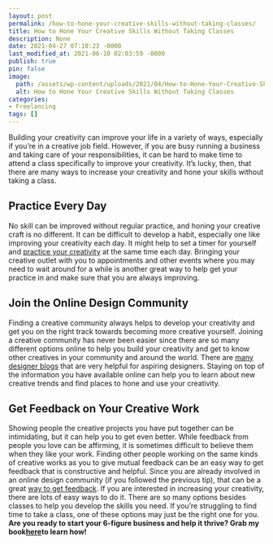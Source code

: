 ```yaml
---
layout: post
permalink: /how-to-hone-your-creative-skills-without-taking-classes/
title: How to Hone Your Creative Skills Without Taking Classes
description: None
date: 2021-04-27 07:10:23 -0000
last_modified_at: 2021-06-10 02:03:59 -0000
publish: true
pin: false
image:
  path: /assets/wp-content/uploads/2021/04/How-to-Hone-Your-Creative-Skills-Without-Taking-Classes.jpg
  alt: How to Hone Your Creative Skills Without Taking Classes
categories:
- Freelancing
tags: []
---
```

Building your creativity can improve your life in a variety of ways, especially if you’re in a creative job field. However, if you are busy running a business and taking care of your responsibilities, it can be hard to make time to attend a class specifically to improve your creativity. It’s lucky, then, that there are many ways to increase your creativity and hone your skills without taking a class.

## **Practice Every Day**

No skill can be improved without regular practice, and honing your creative craft is no different. It can be difficult to develop a habit, especially one like improving your creativity each day. It might help to set a timer for yourself and [practice your creativity](https://99designs.com/blog/creative-thinking/how-to-be-more-creative/) at the same time each day. Bringing your creative outlet with you to appointments and other events where you may need to wait around for a while is another great way to help get your practice in and make sure that you are always improving.

## **Join the Online Design Community**

Finding a creative community always helps to develop your creativity and get you on the right track towards becoming more creative yourself. Joining a creative community has never been easier since there are so many different options online to help you build your creativity and get to know other creatives in your community and around the world. There are [many designer blogs](https://trydesignlab.com/blog/top-ux-design-blogs/) that are very helpful for aspiring designers. Staying on top of the information you have available online can help you to learn about new creative trends and find places to hone and use your creativity.

## **Get Feedback on Your Creative Work**

Showing people the creative projects you have put together can be intimidating, but it can help you to get even better. While feedback from people you love can be affirming, it is sometimes difficult to believe them when they like your work. Finding other people working on the same kinds of creative works as you to give mutual feedback can be an easy way to get feedback that is constructive and helpful. Since you are already involved in an online design community (if you followed the previous tip), that can be a great [way to get feedback](https://trydesignlab.com/blog/how-to-ask-for-design-feedback-10-top-tips/). If you are interested in increasing your creativity, there are lots of easy ways to do it. There are so many options besides classes to help you develop the skills you need. If you’re struggling to find time to take a class, one of these options may just be the right one for you. **Are you ready to start your 6-figure business and help it thrive? Grab my book**[**here**](https://go.katebagoy.com/ebook)**to learn how!**
